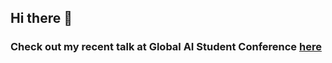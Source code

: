 ## Hi there 👋

### Check out my recent talk at Global AI Student Conference [here](https://aiconf.education/sessions/real-time-object-detection-with-tensorflow/)
